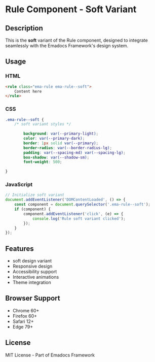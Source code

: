 # Rule Component - Soft Variant

## Description
This is the **soft** variant of the Rule component, designed to integrate seamlessly with the Emadocs Framework's design system.

## Usage

### HTML
```html
<rule class="ema-rule ema-rule--soft">
    Content here
</rule>
```

### CSS
```css
.ema-rule--soft {
    /* soft variant styles */
    
        background: var(--primary-light);
        color: var(--primary-dark);
        border: 1px solid var(--primary);
        border-radius: var(--border-radius-lg);
        padding: var(--spacing-md) var(--spacing-lg);
        box-shadow: var(--shadow-sm);
        font-weight: 500;
    
}
```

### JavaScript
```javascript
// Initialize soft variant
document.addEventListener('DOMContentLoaded', () => {
    const component = document.querySelector('.ema-rule--soft');
    if (component) {
        component.addEventListener('click', (e) => {
            console.log('Rule soft variant clicked');
        });
    }
});
```

## Features
- soft design variant
- Responsive design
- Accessibility support
- Interactive animations
- Theme integration

## Browser Support
- Chrome 60+
- Firefox 60+
- Safari 12+
- Edge 79+

## License
MIT License - Part of Emadocs Framework
